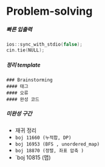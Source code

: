 # Problem-solving

##### 빠른 입출력
```cpp
ios::sync_with_stdio(false);
cin.tie(NULL);
```
##### 정리 template

```
### Brainstorming
#### 태그
#### 오류
#### 완성 코드
```

##### 미완성 구간
- 재귀 정리
- `boj 11660 (누적합, DP)`
- `boj 16953 (BFS , unordered_map)`
- `boj 18870 (정렬, 좌표 압축 )`
- `boj 10815 (맵)

